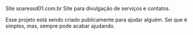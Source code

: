 Site soaressd01.com.br
Site para divulgação de serviços e contatos.

Esse projeto está sendo criado publicamente para ajudar alguém. Sei que é simples, mas, sempre pode acabar ajudando.
